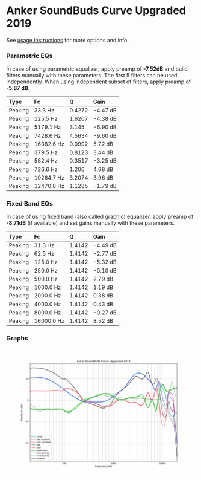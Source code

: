 # Anker SoundBuds Curve Upgraded 2019
See [usage instructions](https://github.com/jaakkopasanen/AutoEq#usage) for more options and info.

### Parametric EQs
In case of using parametric equalizer, apply preamp of **-7.52dB** and build filters manually
with these parameters. The first 5 filters can be used independently.
When using independent subset of filters, apply preamp of **-5.87 dB**.

| Type    | Fc         |      Q | Gain     |
|:--------|:-----------|:-------|:---------|
| Peaking | 33.3 Hz    | 0.4272 | -4.47 dB |
| Peaking | 125.5 Hz   | 1.6207 | -4.38 dB |
| Peaking | 5179.1 Hz  | 3.145  | -6.90 dB |
| Peaking | 7428.6 Hz  | 4.5634 | -9.60 dB |
| Peaking | 16382.6 Hz | 0.0992 | 5.72 dB  |
| Peaking | 379.5 Hz   | 0.8123 | 3.44 dB  |
| Peaking | 582.4 Hz   | 0.3517 | -3.25 dB |
| Peaking | 726.6 Hz   | 1.206  | 4.68 dB  |
| Peaking | 10264.7 Hz | 3.2074 | 3.96 dB  |
| Peaking | 12470.8 Hz | 1.1285 | -1.79 dB |

### Fixed Band EQs
In case of using fixed band (also called graphic) equalizer, apply preamp of **-8.71dB**
(if available) and set gains manually with these parameters.

| Type    | Fc         |      Q | Gain     |
|:--------|:-----------|:-------|:---------|
| Peaking | 31.3 Hz    | 1.4142 | -4.49 dB |
| Peaking | 62.5 Hz    | 1.4142 | -2.77 dB |
| Peaking | 125.0 Hz   | 1.4142 | -5.32 dB |
| Peaking | 250.0 Hz   | 1.4142 | -0.10 dB |
| Peaking | 500.0 Hz   | 1.4142 | 2.79 dB  |
| Peaking | 1000.0 Hz  | 1.4142 | 1.19 dB  |
| Peaking | 2000.0 Hz  | 1.4142 | 0.38 dB  |
| Peaking | 4000.0 Hz  | 1.4142 | 0.43 dB  |
| Peaking | 8000.0 Hz  | 1.4142 | -0.27 dB |
| Peaking | 16000.0 Hz | 1.4142 | 8.52 dB  |

### Graphs
![](./Anker%20SoundBuds%20Curve%20Upgraded%202019.png)